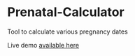 # Prenatal-Calculator
Tool to calculate various pregnancy dates

Live demo [available here](https://thomassteinbinder.github.io/Prenatal-Calculator/)
